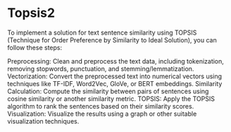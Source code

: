 # Topsis2
To implement a solution for text sentence similarity using TOPSIS (Technique for Order Preference by Similarity to Ideal Solution), you can follow these steps:

Preprocessing: Clean and preprocess the text data, including tokenization, removing stopwords, punctuation, and stemming/lemmatization.
Vectorization: Convert the preprocessed text into numerical vectors using techniques like TF-IDF, Word2Vec, GloVe, or BERT embeddings.
Similarity Calculation: Compute the similarity between pairs of sentences using cosine similarity or another similarity metric.
TOPSIS: Apply the TOPSIS algorithm to rank the sentences based on their similarity scores.
Visualization: Visualize the results using a graph or other suitable visualization techniques.
